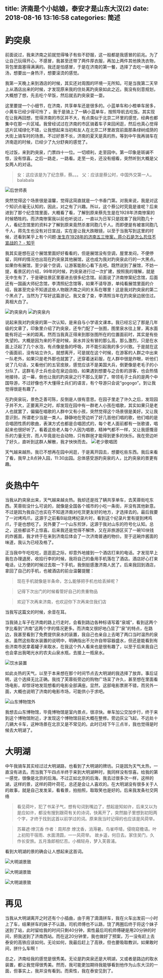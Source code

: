 title: 济南是个小姑娘，泰安才是山东大汉(2)
date: 2018-08-16 13:16:58
categories: 简述
  --- 


# 趵突泉

前面说过，我来济南之前就觉得嗓子有些不舒服，这一般都是我感冒的前兆。为了让自己玩得开心，不感冒，我甚至还带了两件厚衣服，再加上两件其他换洗衣物，背包里面塞得满满的。我还是怕感冒，于是在济南的第一餐，选择了去吃一碗羊杂汤，想要出一身热汗，想要滚烫的感觉。

我第一天晚上来到酒店的时候，其实还对周围的环境一无所知。可是当我第二天早上从酒店出来的时候，才发现原来我的住处离趵突泉如此之近。我没有刻意规划，大概想了想，先去吃个早饭，然后就去趵突泉耍一耍。

这里要提一个小细节，在济南，共享单车还是很多的。小蓝单车和小橙单车居多，小黄车已经少得可怜了 。我于是骑上了一辆小蓝单车，按照导航去吃饭。其实现在让我再回想，觉得济南的市区并不大，有点类似于北京二环里的感觉，经典也都集中在那一片区域。我曾经试过在济南的市区骑着车子来回闲逛，然后也真心觉得这片区域绿化不错，让我想起来当初和友人在北京二环里故宫前面那条绿树成荫的大街上骑车时的场景。不过好景不长，济南的夏天是真的热，等到中午我再骑车在济南逛的时候，已经少了九分舒爽的感觉了。


吃过饭，来到趵突泉，门票四十一位。一切顺利，走至园中。第一印象是斑谰不惊，没有惊喜。之后一路走，一路看。走至一处，还没有细看，突然听到大概是父女两人的对话。



> 女：这应该是为了纪念蔡，蔡。。。
> 父：应该是蔡公时，中国外交第一人。balabala

![后世师表](https://upload-images.jianshu.io/upload_images/48180-0c598a9ff7adc7cc.jpg?imageMogr2/auto-orient/strip%7CimageView2/2/w/1240)



突然觉得这个场景很是温馨，觉得这简直就是一个书香门第。对我来说，我是对这个知识点毫无认知的，因此，对之有了兴趣。所以，这个蔡公时究竟是谁呢？后来进到了那个纪念馆里面，大概看了看，了解到原来蔡先生是在1928年济南惨案的时候牺牲的。而济南惨案我以前也听说过，一直以为日军只是戕害了我同胞几十人，看纪念馆里的资料才了解到原来竟然杀害同胞几千人。而即便是有被害同胞几千人，蒋先生也没有对日宣战，实在是让我大跌眼镜，以至于当我写到这里的时候，还看到某乎上有个问题:[发生在1928年的济南五三惨案，蒋介石是怎么忍住不宣战的？ - 知乎](https://www.zhihu.com/question/59323078)

我其实是想在这个展馆里面好好看看的，但是展馆没有空调，屋里发闷，不便停留，同样的情况也出现在趵突泉其他展馆，这也成为我对趵突泉此行的一大黑点。如果你有展馆，至少装个空调，让游客能耐心看下去吧。既然说到了展馆，不妨一提，看景区的介绍，99年的时候，趵突泉进行过一次扩建，按照我的理解，就是无中生有了，于是硬往景区里塞进去很多纪念馆。前面说了济南惨案纪念馆，后面还有一国画大师纪念馆，李清照纪念馆等，如果不请导游，单纯看展馆里面的介绍，我甚至完全不知道这些人物跟济南之间的关系在哪里！这是我对趵突泉的第二个黑点了。当然为了写好这篇游记，我又查了查，李清照当年在趵突泉边居住过。真相大白了。

![趵突泉内](https://upload-images.jianshu.io/upload_images/48180-0a0aa9011f8ab8cb.jpg?imageMogr2/auto-orient/strip%7CimageView2/2/w/1240)
![趵突泉内](https://upload-images.jianshu.io/upload_images/48180-7efbeb2457777dc7.jpg?imageMogr2/auto-orient/strip%7CimageView2/2/w/1240)


说起来我对趵突泉的第一次认知，是来自与小学语文课本。我已经忘记了那是几年级的文章了，印象里介绍了趵突泉，还专门配了一张图，图里泉水往上冒，离水面能有将近一米的距离。然而当我真正得来到那张图所在的位置面前时，其实是有些失望的。大概是因为来的不是时候，泉水并没有冒的那么高，那么激烈，只是在水面上泛起了几个水泡，有点像是鱼的呼吸，并不能引起我的多少兴致。于是就在这个画面前，没有站立许久，就想离开，可是就在这个时候，在游客的人群之中出来一队老外，如果只是老外那也就罢了，还穿着迷彩服，在人群中很是炸眼，听他们说了几句话，又看他们的五官皮肤，感觉应该不是美国大兵，倒更像是老毛子的小分队了。这群毛子士兵也会在泉边自拍，如果遇到想要与之合影的游客，也会热情地接待，这一幕，倒也让我的趵突泉之行不那么无聊了。带领毛子士兵的是两个中国导游，不过好像也不大懂得士兵们的语言，有个导游只会说“gogogo”。到让我觉得很是有趣了。

在趵突泉玩，景色乏善可陈，反倒是人很有意思。在园子里走了许久之后，发现园子并不大，正要离开之时，却发现在园中有一群老人小孩在唱歌，其实如果只是老人也就罢了，偏偏在唱歌的人群中又有小孩，突然觉得这个场景很是美好。又让我意识到，所谓老少当是一类人。静静地在旁边听了好几首他们唱的歌，他们唱的是合唱团性质的歌曲，表演方式也都是合唱团式的，每个老人面前都有一张歌谱，唱起来也很好听了。看着这些老人每个人因为唱歌，精神气都不一样，又让我感慨音乐的力量无穷，而人毕竟是社会动物，只有群居才能得到更多的快乐。我在旁边听了好久，直听到这群人解散，我才怏怏而去。
![老少歌唱团](https://upload-images.jianshu.io/upload_images/48180-d7812cf25424a347.jpg?imageMogr2/auto-orient/strip%7CimageView2/2/w/1240)


天气越来越热，我已不想再在园中闲逛，于是离开园去，想要吃些东西。我后来看了看，我早上8点钟入园，11:30出园。总体感受游趵突泉的人，比趵突泉的景更有趣。

# 炎热中午

当我从趵突泉出来，天气越来越炎热。我却还是找了辆共享单车，去芙蓉街吃东西。芙蓉街没什么可说的，就像是全国各个城市的小吃一条街，并没有其他新意。不过是因为我自己也实在不知道济南对吃货更友好的地方，才选择去的。最后我要了一对烤鸡爪，这源于之前看B站烧烤纪录片时，看到这个纪录片里有提到烤鸡爪，于是也想吃了。另外要了一个山东煎饼，这源于我对山东的符号化认知。总之，这些都谈不上惊喜。后来我还是觉得不解馋，又在非旅游区买了一碗10块钱的炸酱面，我才终于在来到济南后体会了一次济南普通的物价。至于这碗炸酱面的味道，我认为已经及格了。


正当我中午吃吃吃，逛逛逛之际，却意外地接到一个酒店打来的电话。才发现早上我在办理退房，收拾行李的时候，我将自己的备用手机落在了酒店。酒店好心打来电话，让方便的时候过去取一下手机，我倒挺感激济南人民了。后来我回到酒店，拿回了自己的手机，也被酒店的前台温馨提醒：

> 现在手机就像是半条命，怎么能够把手机也给丢掉呢？

> 记得下次出门的时候看管好自己的贵重物品

> 欢迎下次再来济南，也欢迎你下次再来住我们店

当我写这篇文的时候，余音在耳。

当我骑上车子在济南的路上行走时，会看到路边各种标语写着“泉城”，看到这两个字比看到“济南”这两个字的情况更多。而济南又很好地凸显了“泉”的特点，在路边，我甚至看到了免费提供泉水的装置，我自己也亲自上去喝了两口当时温热的泉水。虽然这些取水装置的说明中，明确指出不允许自带容器盛水，但还是能看到有些济南市民拿着罐子来取水，在我这个外人看来也是很有趣了，以至于后来我自己也会拿出我喝光水的农夫山泉水瓶，去接上一瓶泉水。

![饮水装置](https://upload-images.jianshu.io/upload_images/48180-438c2baac19259ea.jpg?imageMogr2/auto-orient/strip%7CimageView2/2/w/1240)


如此炎热的天气，以至于本来想在那个时间节点去大明湖的我选择了放弃。事后证明，这个选择无比正确。我找了芙蓉街旁边的购物广场呆了许久，甚至想在里面看场电影，却惊讶地发现想看的电影全部满座。显然，这部电影票房不错，而另外一面，大概也说明了济南的电影市场，可能供小于求吧。

![山东博物馆外](https://upload-images.jianshu.io/upload_images/48180-c57d41d65b763300.jpg?imageMogr2/auto-orient/strip%7CimageView2/2/w/1240)

我想去山东博物馆，毕竟博物馆是室内景点，很凉快。单车加公交加步行，终于来到这个博物馆附近，才发现这个博物馆目前大概在整修。旁边灰尘飞起，不远处十几辆大卡车，这种场景在北京又是不常见的。此时已经下午三点半，我也觉得是时候去大明湖了。

# 大明湖

中午我骑车其实经过过大明湖路，也看到了大明湖的牌坊。只是因为天气太热，一直没有进去。而当我下午四点半终于来到大明湖畔时，我同样没有惊喜。给我的第一感觉，很像是北京的后海。不过正如北京的后海，我去过很多次一样，这样的湖，这样的景，这样的荷叶荷花，总还是会让人喜欢的。在大明湖没有很多关于人的故事，就是自己发发呆，看看景，拍拍照，取取笑也是好的。后来我发条社交网络

> 看见荷叶，犯了书呆子气，想有句词到嘴边了，想起是知如许，后来又以为是应如许，都没有搜到跟荷有关的诗词，快离开了，突然脑子里想到初阳两个字，才终于找到这首以前学过的词。原来我当时记得的也应该是风荷举。



>苏幕遮·燎沉香
>作者：周邦彦
>燎沈香，消溽暑。鸟雀呼晴，侵晓窥檐语。叶上初阳干宿雨、水面清圆，一一风荷举。
>故乡遥，何日去。家住吴门，久作长安旅。五月渔郎相忆否。小楫轻舟，梦入芙蓉浦。


看到大明湖的景的确会让人想起来这首词。

![大明湖景致](https://upload-images.jianshu.io/upload_images/48180-4ff37d0609b89735.jpg?imageMogr2/auto-orient/strip%7CimageView2/2/w/1240)

![大明湖景致](https://upload-images.jianshu.io/upload_images/48180-28285bafe9f50a2c.jpg?imageMogr2/auto-orient/strip%7CimageView2/2/w/1240)

![大明湖景致](https://upload-images.jianshu.io/upload_images/48180-64aceccd22c9852c.jpg?imageMogr2/auto-orient/strip%7CimageView2/2/w/1240)



# 再见

当我从大明湖离开之时还有个小插曲，由于用了滴滴拼车，我在火车出发前一小时上了车，结果拼车的妹子不认路，司机师傅也不认路，饶了两圈后终于将这个妹子送到了站，此时留给我的时间只剩40分钟，索性最后司机师傅硬是用20分钟的时间，把我送到了济南西站。而在这20分钟里，我也做好了预案，万一没有赶上去泰安的高铁应该如何。无论如何，我最后赶上了高铁，但也要吸取教训，如果敢时间，拼什么车啊！

总之，济南给我的感觉是很秀美。无论是趵突泉还是大明湖，又或者是路边的取水装置，都让我觉得很秀美。然而，我可能更加期待我能够看到他作为山东大汉的一面，但事实上，我并没有看到。而索性，我在泰安见到了。




